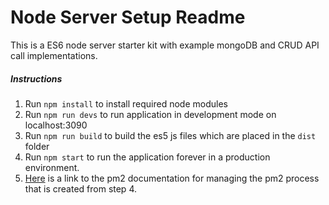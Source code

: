 # Node Server Setup Readme
This is a ES6 node server starter kit with example mongoDB and CRUD API call implementations.

##### Instructions
1. Run `npm install` to install required node modules
2. Run `npm run devs` to run application in development mode on localhost:3090
3. Run `npm run build` to build the es5 js files which are placed in the `dist` folder
4. Run `npm start` to run the application forever in a production environment.
5. [Here][1] is a link to the pm2 documentation for managing the pm2 process that is created from step 4.

[1]: https://github.com/Unitech/pm2
